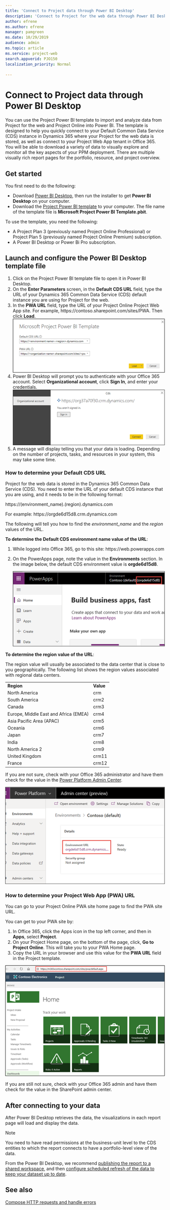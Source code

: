 ```yaml
---
title: 'Connect to Project data through Power BI Desktop'
description: 'Connect to Project for the web data through Power BI Desktop'
author: efrene
ms.author: efrene
manager: pamgreen
ms.date: 10/29/2019
audience: admin
ms.topic: article
ms.service: project-web
search.appverid: PJO150
localization_priority: Normal

---
```

# Connect to Project data through Power BI Desktop

You can use the Project Power BI template to import and analyze data from Project for the web and Project Online into Power BI. The template is designed to help you quickly connect to your Default Common Data Service (CDS) instance in Dynamics 365 where your Project for the web data is stored, as well as connect to your Project Web App tenant in Office 365.  You will be able to download a variety of data to visually explore and monitor all the key aspects of your PPM deployment. There are multiple visually rich report pages for the portfolio, resource, and project overview.

## Get started 
You first need to do the following:

- Download [Power BI Desktop](https://go.microsoft.com/fwlink/?LinkID=521662), then run the installer to get **Power BI Desktop** on your computer.
- Download the [Project Power BI template](https://aka.ms/ProjectReports) to your computer. The file name of the template file is **Microsoft Project Power BI Template.pbit**.
 
To use the template, you need the following:

- A Project Plan 3 (previously named Project Online Professional) or Project Plan 5 (previously named Project Online Premium) subscription.
- A Power BI Desktop or Power Bi Pro subscription.

## Launch and configure the Power BI Desktop template file
1. Click on the Project Power BI template file to open it in Power BI Desktop.
2. On the **Enter Parameters** screen, in the **Default CDS URL** field, type the URL of your Dynamics 365 Common Data Service (CDS) default instance you are using for Project for the web.<br/>
3. In the **PWA URL** field, type the URL of your Project Online Project Web App site.  For example, https://<spam><spam>contoso.sharepoint<spam><spam>.com/sites/PWA. Then click **Load**.<br/>
![Parameters](media/MSPowerBIProject.png)
4.  Power BI Desktop will prompt you to authenticate with your Office 365 account. Select **Organizational account**, click **Sign In**, and enter your credentials.</br>
![Default CDS environment](media/OrgSignin.png)
5.  A message will display telling you that your data is loading. Depending on the number of projects, tasks, and resources in your system, this may take some time. 


### How to determine your Default CDS URL

 Project for the web data is stored in the Dynamics 365 Common Data Service (CDS). You need to enter the URL of your default CDS instance that you are using, and it needs to be in the following format: 

https://<spam><spam>(environment_name).(region).dynamics<spam><spam>.com

For example:
https://<spam><spam>orgde6d15d8.crm.dynamics<spam><spam>.com

The following will tell you how to find the *environment_name* and the *region* values of the URL.

**To determine the Default CDS environment name value of the URL**:

1. While logged into Office 365, go to this site:  https://<spam><spam>web.powerapps<spam><spam>.com
2. On the PowerApps page, note the value in the **Environments** section.  In the image below, the default CDS environment value is **orgde6d15d8**.

    ![Default CDS environment](media/PowerAppsPage.png)

**To determine the region value of the URL**:

The region value will usually be associated to the data center that is close to you geographically. The following list shows the region values associated with regional data centers.

|||
|:-----|:-----|
|**Region** <br/> |**Value** <br/> |
|North America   <br/> |crm <br/> |
|South America <br/> |crm2  <br/> |
|Canada   <br/> |crm3 <br/> |
|Europe, Middle East and Africa (EMEA)  <br/> |crm4<br/> |
|Asia Pacific Area (APAC)  <br/> |crm5 <br/> |
|Oceania   <br/> |crm6 <br/> |
|Japan   <br/> |crm7 <br/> |
|India  <br/> |crm8 <br/> |
|North America 2   <br/> |crm9 <br/> |
|United Kingdom   <br/> |crm11 <br/> |
|France  <br/> |crm12 <br/> |

If you are not sure, check with your Office 365 administrator and have them check for the value in the [Power Platform Admin Center](https://docs.microsoft.com/power-platform/admin/admin-guide).

![PowerPlatform Admin Center](media/PowerPlatformAdminCenter.png)

### How to determine your Project Web App (PWA) URL

You can go to your Project Online PWA site home page to find the PWA site URL.

You can get to your PWA site by:

1. In Office 365, click the Apps icon in the top left corner, and then in **Apps**, select **Project**.
2. On your Project Home page, on the bottom of the page, click, **Go to Project Online**. This will take you to your PWA Home page.
3. Copy the URL in your browser and use this value for the **PWA URL** field in the Project template.

![Project Web App Site URL](media/PWASiteURL.png) 

If you are still not sure, check with your Office 365 admin and have them check for the value in the SharePoint admin center.


## After connecting to your data

After Power BI Desktop retrieves the data, the visualizations in each report page will load and display the data.  

> [!Note]
> You need to have read permissions at the business-unit level to the CDS entities to which the report connects to have a portfolio-level view of the data.  


From the Power BI Desktop, we recommend [publishing the report to a shared workspace](https://docs.microsoft.com/power-bi/desktop-upload-desktop-files), and then [configure scheduled refresh of the data to keep your dataset up to date](https://docs.microsoft.com/power-bi/refresh-scheduled-refresh).

## See also

[Compose HTTP requests and handle errors](https://docs.microsoft.com/powerapps/developer/common-data-service/webapi/compose-http-requests-handle-errors#web-api-url-and-versions)

  






